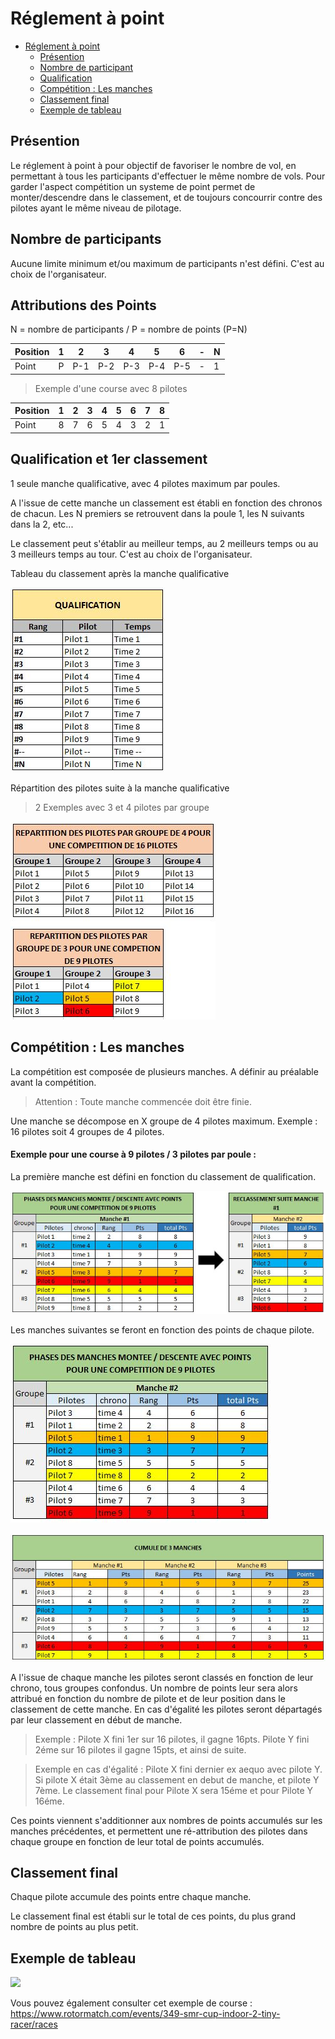 # Réglement à point

<!-- TOC -->

- [Réglement à point](#réglement-à-point)
  - [Présention](#présention)
  - [Nombre de participant](#nombre-de-participant)
  - [Qualification](#qualification)
  - [Compétition : Les manches](#compétition--les-manches)
  - [Classement final](#classement-final)
  - [Exemple de tableau](#exemple-de-tableau)

<!-- /TOC -->

## Présention

Le réglement à point à pour objectif de favoriser le nombre de vol, en permettant à tous les participants d'effectuer le même nombre de vols. Pour garder l'aspect compétition un systeme de point permet de monter/descendre dans le classement, et de toujours concourrir contre des pilotes ayant le même niveau de pilotage.

## Nombre de participants

Aucune limite minimum et/ou maximum de participants n'est défini. C'est au choix de l'organisateur.

## Attributions des Points 

N = nombre de participants / P = nombre de points (P=N)

Position | 1 | 2 | 3 | 4 | 5 | 6 | - | N
-- | -- | -- | -- | -- | -- | -- | -- | --
Point | P | P-1 | P-2 | P-3 | P-4 | P-5 | - | 1

>Exemple d'une course avec 8 pilotes

Position | 1 | 2 | 3 | 4 | 5 | 6 | 7 | 8
-- | -- | -- | -- | -- | -- | -- | -- | --
Point | 8 | 7 | 6 | 5 | 4 | 3 | 2 | 1

## Qualification et 1er classement

1 seule manche qualificative, avec 4 pilotes maximum par poules. 

A l'issue de cette manche un classement est établi en fonction des chronos de chacun. Les N premiers se retrouvent dans la poule 1, les N suivants dans la 2, etc...

Le classement peut s'établir au meilleur temps, au 2 meilleurs temps ou au 3 meilleurs temps au tour. C'est au choix de l'organisateur.

Tableau du classement après la manche qualificative

![](images/REGL-PT-1.JPG)

Répartition des pilotes suite à la manche qualificative 
> 2 Exemples avec 3 et 4 pilotes par groupe

![](images/REGL-PT-2.JPG)

## Compétition : Les manches

La compétition est composée de plusieurs manches. A définir au préalable avant la compétition.

> Attention : Toute manche commencée doit être finie.

Une manche se décompose en X groupe de 4 pilotes maximum. Exemple : 16 pilotes soit 4 groupes de 4 pilotes.

#### Exemple pour une course à 9 pilotes / 3 pilotes par poule :

La première manche est défini en fonction du classement de qualification.

![](images/REGL-PT-3.JPG)

Les manches suivantes se feront en fonction des points de chaque pilote.

![](images/REGL-PT-4.JPG)

![](images/REGL-PT-5.JPG)

A l'issue de chaque manche les pilotes seront classés en fonction de leur chrono, tous groupes confondus. Un nombre de points leur sera alors attribué en fonction du nombre de pilote et de leur position dans le classement de cette manche. En cas d'égalité les pilotes seront départagés par leur classement en début de manche.

> Exemple : Pilote X fini 1er sur 16 pilotes, il gagne 16pts. Pilote Y fini 2éme sur 16 pilotes il gagne 15pts, et ainsi de suite.

> Exemple en cas d'égalité : Pilote X fini dernier ex aequo avec pilote Y. Si pilote X était 3ème au classement en debut de manche, et pilote Y 7ème. Le classement final pour Pilote X sera 15éme et pour Pilote Y 16éme.

Ces points viennent s'additionner aux nombres de points accumulés sur les manches précédentes, et permettent une ré-attribution des pilotes dans chaque groupe en fonction de leur total de points accumulés.

## Classement final

Chaque pilote accumule des points entre chaque manche.

Le classement final est établi sur le total de ces points, du plus grand nombre de points au plus petit.

## Exemple de tableau

![](images/tableau-a-point.png)

Vous pouvez également consulter cet exemple de course : https://www.rotormatch.com/events/349-smr-cup-indoor-2-tiny-racer/races
